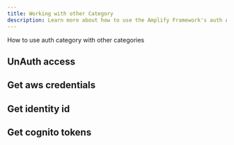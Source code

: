 ```yaml
---
title: Working with other Category
description: Learn more about how to use the Amplify Framework's auth APIs 
---
```


How to use auth category with other categories

## UnAuth access

## Get aws credentials

## Get identity id

## Get cognito tokens